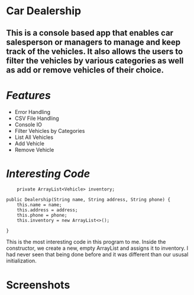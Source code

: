 # Car Dealership

## This is a console based app that enables car salesperson or managers to manage and keep track of the vehicles. It also allows the users to filter the vehicles by various categories as well as add or remove vehicles of their choice.

# *Features*

- Error Handling
- CSV File Handling
- Console IO
- Filter Vehicles by Categories
- List All Vehicles
- Add Vehicle
- Remove Vehicle

# *Interesting Code*

        private ArrayList<Vehicle> inventory;

    public Dealership(String name, String address, String phone) {
        this.name = name;
        this.address = address;
        this.phone = phone;
        this.inventory = new ArrayList<>();

    }
This is the most interesting code in this program to me. Inside the constructor, we create a new, empty ArrayList and assigns it to inventory. I had never seen that being done before and it was different than our ususal initialization.

# Screenshots
